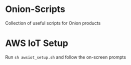 # Onion-Scripts
Collection of useful scripts for Onion products

# AWS IoT Setup

Run `sh awsiot_setup.sh` and follow the on-screen prompts
